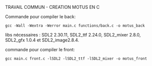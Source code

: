 TRAVAIL COMMUN - CREATION MOTUS EN C

Commande pour compiler le back:

`gcc -Wall -Wextra -Werror main.c functions/back.c -o motus_back`

libs nécessaires : SDL2 2.30.11, SDL2_ttf 2.24.0, SDL2_mixer 2.8.0, SDL2_gfx 1.0.4 et SDL2_image2.8.4.

commande pour compiler le front:

`gcc main.c front.c -lSDL2 -lSDL2_ttf -lSDL2_mixer -o motus_front`
